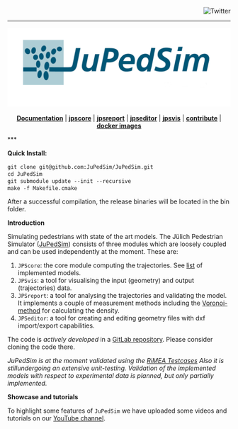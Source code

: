 <a name="top"></a>
<a href="http://www.twitter.com/JuPedSim"><img src="http://i.imgur.com/tXSoThF.png" alt="Twitter" align="right"></a><br>
***
<p align="center"><img src="/doc/jupedsim.png" alt="JuPedSim"/></p>
<p align="center">
<b><a href="http://www.jupedsim.org">Documentation</a></b>
|
<b><a href="http://jupedsim.github.io/jpscore/">jpscore</a></b>
|
<b><a href="http://jupedsim.github.io/jpsreport/">jpsreport</a></b>
|
<b><a href="https://cst.version.fz-juelich.de/jupedsim/jpseditor">jpseditor</a></b>
|
<b><a href="https://cst.version.fz-juelich.de/jupedsim/jpsvis">jpsvis</a></b>
|
<b><a href="http://jupedsim.github.io/jpscore/contributing/">contribute</a></b>
|
<b><a href="https://hub.docker.com/u/jupedsim/">docker images</a></b>
</p>
***

**Quick Install:**

```shell
git clone git@github.com:JuPedSim/JuPedSim.git
cd JuPedSim
git submodule update --init --recursive
make -f Makefile.cmake
```
After a successful compilation, the release binaries will be located in the bin folder.

**Introduction**

Simulating pedestrians with state of the art models.
The Jülich Pedestrian Simulator ([JuPedSim](http://www.jupedsim.org)) consists of three modules which are loosely
coupled and can be used independently at the moment. These are:

1. `JPScore`: the core module computing the trajectories. See [list](http://jupedsim.github.io/jpscore/models/operativ) of implemented models.
2. `JPSvis`: a tool for visualising the input (geometry) and output (trajectories) data.
3. `JPSreport`: a tool for analysing the trajectories and validating the
model. It implements a couple of measurement methods including the [Voronoi-method](http://dx.doi.org/10.1016/j.physa.2009.12.015) for calculating the density.
4.  `JPSeditor`: a tool for creating and editing geometry files with dxf import/export capabilities.

The code is *actively developed* in a [GitLab repository](https://cst.version.fz-juelich.de/public/projects). Please consider cloning the code there.

*JuPedSim is at the moment validated using the [RiMEA Testcases](http://www.rimea.de) Also it is stillundergoing an extensive unit-testing. 
Validation of the implemented models with respect to experimental data is planned, but only partially implemented.*

**Showcase and tutorials**

To highlight some features of `JuPedSim` we have uploaded some videos and tutorials on
our [YouTube channel](https://www.youtube.com/channel/UCKS8w8CUClHEeN4K1SUSMBA).


